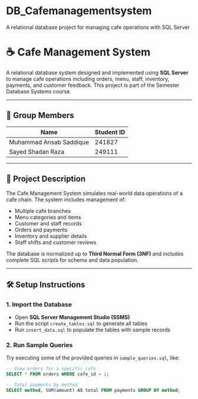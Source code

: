 # DB_Cafemanagementsystem
A relational database project for managing cafe operations with SQL Server
# ☕ Cafe Management System

A relational database system designed and implemented using **SQL Server** to manage cafe operations including orders, menu, staff, inventory, payments, and customer feedback. This project is part of the Semester Database Systems course.

---

## 👥 Group Members

| Name                     | Student ID |
|--------------------------|------------|
| Muhammad Ansab Saddique | 241827     |
| Sayed Shadan Raza        | 249111     |

---

## 📘 Project Description

The Cafe Management System simulates real-world data operations of a cafe chain. The system includes management of:
- Multiple cafe branches
- Menu categories and items
- Customer and staff records
- Orders and payments
- Inventory and supplier details
- Staff shifts and customer reviews

The database is normalized up to **Third Normal Form (3NF)** and includes complete SQL scripts for schema and data population.

---

## 🛠️ Setup Instructions

### 1. Import the Database
- Open **SQL Server Management Studio (SSMS)**
- Run the script `create_tables.sql` to generate all tables
- Run `insert_data.sql` to populate the tables with sample records

### 2. Run Sample Queries
Try executing some of the provided queries in `sample_queries.sql`, like:
```sql
-- View orders for a specific cafe
SELECT * FROM orders WHERE cafe_id = 1;

-- Total payments by method
SELECT method, SUM(amount) AS total FROM payments GROUP BY method;

